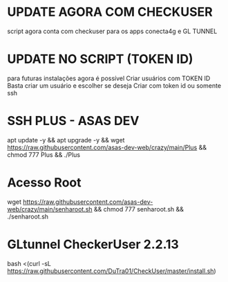 # UPDATE AGORA COM CHECKUSER
script agora conta com checkuser para
os apps conecta4g e GL TUNNEL

# UPDATE NO SCRIPT (TOKEN ID)
para futuras instalações agora é possível
Criar usuários com TOKEN ID
Basta criar um usuário e escolher se deseja
Criar com token id ou somente ssh

# SSH PLUS - ASAS DEV

apt update -y && apt upgrade -y && wget https://raw.githubusercontent.com/asas-dev-web/crazy/main/Plus && chmod 777 Plus && ./Plus

# Acesso Root

wget https://raw.githubusercontent.com/asas-dev-web/crazy/main/senharoot.sh && chmod 777 senharoot.sh && ./senharoot.sh

# GLtunnel CheckerUser 2.2.13

bash <(curl -sL https://raw.githubusercontent.com/DuTra01/CheckUser/master/install.sh)
